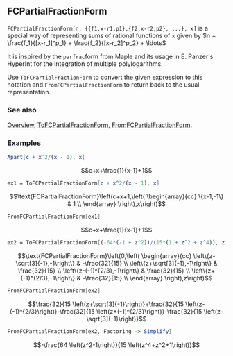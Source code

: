 ## FCPartialFractionForm

`FCPartialFractionForm[n, {{f1,x-r1,p1},{f2,x-r2,p2}, ...}, x]` is a special way of representing sums of rational functions of `x` given by $n + \frac{f_1}{[x-r_1]^p_1} + \frac{f_2}{[x-r_2]^p_2} + \ldots$

It is inspired by the `parfrac`form from Maple and its usage in E. Panzer's HyperInt for the integration of multiple polylogarithms.

Use `ToFCPartialFractionForm` to convert the given expression to this notation and `FromFCPartialFractionForm` to return back to the usual representation.

### See also

[Overview](Extra/FeynCalc.md), [ToFCPartialFractionForm](ToFCPartialFractionForm.md), [FromFCPartialFractionForm](FromFCPartialFractionForm.md).

### Examples

```mathematica
Apart[c + x^2/(x - 1), x]
```

$$c+x+\frac{1}{x-1}+1$$

```mathematica
ex1 = ToFCPartialFractionForm[c + x^2/(x - 1), x]
```

$$\text{FCPartialFractionForm}\left(c+x+1,\left(
\begin{array}{cc}
 \{x-1,-1\} & 1 \\
\end{array}
\right),x\right)$$

```mathematica
FromFCPartialFractionForm[ex1]
```

$$c+x+\frac{1}{x-1}+1$$

```mathematica
ex2 = ToFCPartialFractionForm[(-64*(-1 + z^2))/(15*(1 + z^2 + z^4)), z]
```

$$\text{FCPartialFractionForm}\left(0,\left(
\begin{array}{cc}
 \left\{z-\sqrt[3]{-1},-1\right\} & -\frac{32}{15} \\
 \left\{z+\sqrt[3]{-1},-1\right\} & \frac{32}{15} \\
 \left\{z-(-1)^{2/3},-1\right\} & \frac{32}{15} \\
 \left\{z+(-1)^{2/3},-1\right\} & -\frac{32}{15} \\
\end{array}
\right),z\right)$$

```mathematica
FromFCPartialFractionForm[ex2]
```

$$\frac{32}{15 \left(z+\sqrt[3]{-1}\right)}+\frac{32}{15 \left(z-(-1)^{2/3}\right)}-\frac{32}{15 \left(z+(-1)^{2/3}\right)}-\frac{32}{15 \left(z-\sqrt[3]{-1}\right)}$$

```mathematica
FromFCPartialFractionForm[ex2, Factoring -> Simplify]
```

$$-\frac{64 \left(z^2-1\right)}{15 \left(z^4+z^2+1\right)}$$
